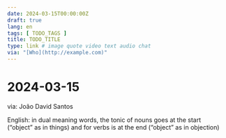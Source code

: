 ```yaml
---
date: 2024-03-15T00:00:00Z
draft: true
lang: en
tags: [ TODO_TAGS ]
title: TODO_TITLE
type: link # image quote video text audio chat
via: "[Who](http://example.com)"
---
```



# 2024-03-15

via: João David Santos

English: in dual meaning words, the tonic of nouns goes at the start (“object” as in things) and for verbs is at the end (“object” as in objection)
